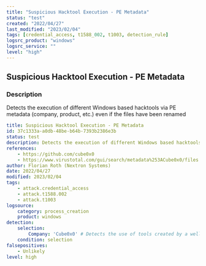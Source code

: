 ```yaml
---
title: "Suspicious Hacktool Execution - PE Metadata"
status: "test"
created: "2022/04/27"
last_modified: "2023/02/04"
tags: [credential_access, t1588_002, t1003, detection_rule]
logsrc_product: "windows"
logsrc_service: ""
level: "high"
---
```


## Suspicious Hacktool Execution - PE Metadata

### Description

Detects the execution of different Windows based hacktools via PE metadata (company, product, etc.) even if the files have been renamed

```yml
title: Suspicious Hacktool Execution - PE Metadata
id: 37c1333a-a0db-48be-b64b-7393b2386e3b
status: test
description: Detects the execution of different Windows based hacktools via PE metadata (company, product, etc.) even if the files have been renamed
references:
    - https://github.com/cube0x0
    - https://www.virustotal.com/gui/search/metadata%253ACube0x0/files
author: Florian Roth (Nextron Systems)
date: 2022/04/27
modified: 2023/02/04
tags:
    - attack.credential_access
    - attack.t1588.002
    - attack.t1003
logsource:
    category: process_creation
    product: windows
detection:
    selection:
        Company: 'Cube0x0' # Detects the use of tools created by a well-known hacktool producer named "Cube0x0", which includes his handle in all binaries as company information in the PE headers (SharpPrintNightmare, KrbRelay, SharpMapExec, etc.)
    condition: selection
falsepositives:
    - Unlikely
level: high

```
